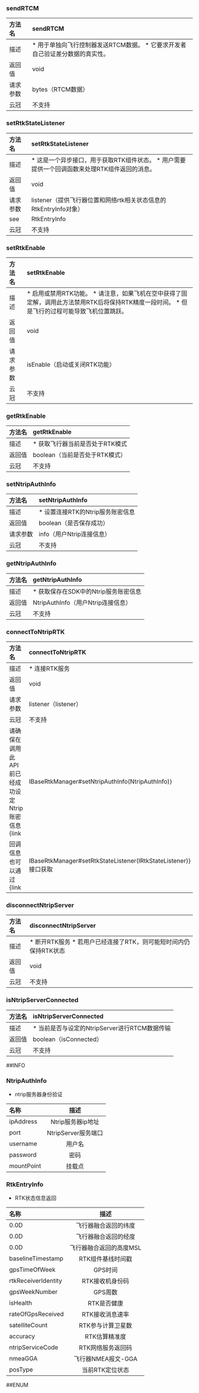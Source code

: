 ### sendRTCM
|方法名|sendRTCM|
| :--------  | :-----  |
|描述|* 用于单独向飞行控制器发送RTCM数据。     * 它要求开发者自己验证差分数据的真实性。|
|返回值|void|
|请求参数|bytes（RTCM数据）
|云冠|不支持|
### setRtkStateListener
|方法名|setRtkStateListener|
| :--------  | :-----  |
|描述|* 这是一个异步接口，用于获取RTK组件状态。     * 用户需要提供一个回调函数来处理RTK组件返回的消息。|
|返回值|void|
|请求参数|listener（提供飞行器位置和网络rtk相关状态信息的RtkEntryInfo对象）
|see|RtkEntryInfo|
|云冠|不支持|
### setRtkEnable
|方法名|setRtkEnable|
| :--------  | :-----  |
|描述|* 启用或禁用RTK功能。     * 请注意，如果飞机在空中获得了固定解，调用此方法禁用RTK后将保持RTK精度一段时间。     * 但是飞行的过程可能导致飞机位置跳跃。|
|返回值|void|
|请求参数|isEnable（启动或关闭RTK功能）
|云冠|不支持|
### getRtkEnable
|方法名|getRtkEnable|
| :--------  | :-----  |
|描述|* 获取飞行器当前是否处于RTK模式|
|返回值|boolean（当前是否处于RTK模式）|
|云冠|不支持|
### setNtripAuthInfo
|方法名|setNtripAuthInfo|
| :--------  | :-----  |
|描述|* 设置连接RTK的Ntrip服务账密信息|
|返回值|boolean（是否保存成功）|
|请求参数|info（用户Ntrip连接信息）
|云冠|不支持|
### getNtripAuthInfo
|方法名|getNtripAuthInfo|
| :--------  | :-----  |
|描述|* 获取保存在SDK中的Ntrip服务账密信息|
|返回值|NtripAuthInfo（用户Ntrip连接信息）|
|云冠|不支持|
### connectToNtripRTK
|方法名|connectToNtripRTK|
| :--------  | :-----  |
|描述|* 连接RTK服务|
|返回值|void|
|请求参数|listener（listener）
|云冠|不支持|
|请确保在调用此API前已经成功设定Ntrip账密信息{link|IBaseRtkManager#setNtripAuthInfo(NtripAuthInfo)}|
|回调信息也可以通过{link|IBaseRtkManager#setRtkStateListener(IRtkStateListener)}接口获取|
### disconnectNtripServer
|方法名|disconnectNtripServer|
| :--------  | :-----  |
|描述|* 断开RTK服务     * 若用户已经连接了RTK，则可能短时间内仍保持RTK状态|
|返回值|void|
|云冠|不支持|
### isNtripServerConnected
|方法名|isNtripServerConnected|
| :--------  | :-----  |
|描述|* 当前是否与设定的NtripServer进行RTCM数据传输|
|返回值|boolean（isConnected）|
|云冠|不支持|
##INFO
### NtripAuthInfo
* ntrip服务器身份验证

|名称|描述|
| :--------  | :----:  |
|ipAddress|Ntrip服务器ip地址|
|port|NtripServer服务端口|
|username|用户名|
|password|密码|
|mountPoint|挂载点|
### RtkEntryInfo
* RTK状态信息返回

|名称|描述|
| :--------  | :----:  |
|0.0D|飞行器融合返回的纬度|
|0.0D|飞行器融合返回的经度|
|0.0D|飞行器融合返回的高度MSL|
|baselineTimestamp|RTK组件基线时间戳|
|gpsTimeOfWeek|GPS时间|
|rtkReceiverIdentity|RTK接收机身份码|
|gpsWeekNumber|GPS周数|
|isHealth|RTK是否健康|
|rateOfGpsReceived|RTK接收消息速率|
|satelliteCount|RTK参与计算卫星数|
|accuracy|RTK估算精准度|
|ntripServiceCode|RTK网络服务返回码|
|nmeaGGA|飞行器NMEA报文-GGA|
|posType|当前RTK定位状态|
##ENUM
